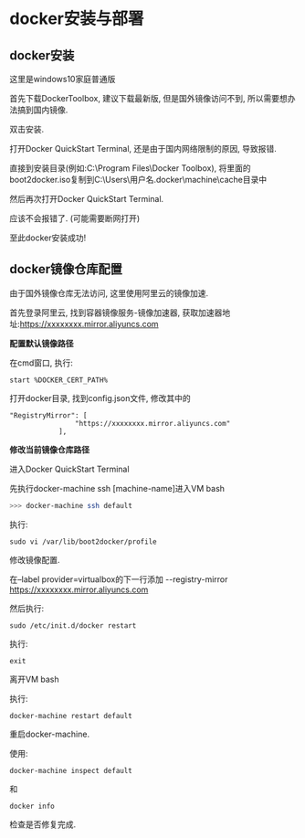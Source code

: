 # docker安装与部署

## docker安装

这里是windows10家庭普通版

首先下载DockerToolbox, 建议下载最新版, 但是国外镜像访问不到, 所以需要想办法搞到国内镜像.

双击安装.

打开Docker QuickStart Terminal, 还是由于国内网络限制的原因, 导致报错.

直接到安装目录(例如:C:\Program Files\Docker Toolbox), 将里面的boot2docker.iso复制到C:\Users\用户名\.docker\machine\cache目录中

然后再次打开Docker QuickStart Terminal.

应该不会报错了. (可能需要断网打开)

至此docker安装成功!

## docker镜像仓库配置

由于国外镜像仓库无法访问, 这里使用阿里云的镜像加速.

首先登录阿里云, 找到容器镜像服务-镜像加速器, 获取加速器地址:https://xxxxxxxx.mirror.aliyuncs.com


**配置默认镜像路径**

在cmd窗口, 执行:
```
start %DOCKER_CERT_PATH%
```

打开docker目录, 找到config.json文件, 修改其中的

```
"RegistryMirror": [
                "https://xxxxxxxx.mirror.aliyuncs.com"
            ],
```

**修改当前镜像仓库路径**

进入Docker QuickStart Terminal

先执行docker-machine ssh [machine-name]进入VM bash

```sh
>>> docker-machine ssh default
```

执行:
```
sudo vi /var/lib/boot2docker/profile
```

修改镜像配置.

在–label provider=virtualbox的下一行添加
--registry-mirror https://xxxxxxxx.mirror.aliyuncs.com

然后执行:

```
sudo /etc/init.d/docker restart
```

执行:

```
exit
```
离开VM bash

执行:

```
docker-machine restart default
```

重启docker-machine.

使用:

```
docker-machine inspect default
```

和

```
docker info
```

检查是否修复完成.